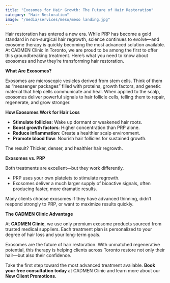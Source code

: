 ```yaml
---
title: "Exosomes for Hair Growth: The Future of Hair Restoration"
category: "Hair Restoration"
image: "/media/services/meso/meso landing.jpg"
---
```

Hair restoration has entered a new era. While PRP has become a gold standard in non-surgical hair regrowth, science continues to evolve—and exosome therapy is quickly becoming the most advanced solution available. At CADMEN Clinic in Toronto, we are proud to be among the first to offer this groundbreaking treatment. Here’s what you need to know about exosomes and how they’re transforming hair restoration.

**What Are Exosomes?**

Exosomes are microscopic vesicles derived from stem cells. Think of them as “messenger packages” filled with proteins, growth factors, and genetic material that help cells communicate and heal. When applied to the scalp, exosomes deliver powerful signals to hair follicle cells, telling them to repair, regenerate, and grow stronger.

**How Exosomes Work for Hair Loss**

- **Stimulate follicles**: Wake up dormant or weakened hair roots.
- **Boost growth factors**: Higher concentration than PRP alone.
- **Reduce inflammation**: Create a healthier scalp environment.
- **Promote blood flow**: Nourish hair follicles for sustained growth.

The result? Thicker, denser, and healthier hair regrowth.

**Exosomes vs. PRP**

Both treatments are excellent—but they work differently.

- PRP uses your own platelets to stimulate regrowth.
- Exosomes deliver a much larger supply of bioactive signals, often producing faster, more dramatic results.

Many clients choose exosomes if they have advanced thinning, didn’t respond strongly to PRP, or want to maximize results quickly.

**The CADMEN Clinic Advantage**

At **CADMEN Clinic**, we use only premium exosome products sourced from trusted medical suppliers. Each treatment plan is personalized to your degree of hair loss and your long-term goals.

Exosomes are the future of hair restoration. With unmatched regenerative potential, this therapy is helping clients across Toronto restore not only their hair—but also their confidence.

Take the first step toward the most advanced treatment available. **Book your free consultation today** at CADMEN Clinic and learn more about our **New Client Promotions.**
